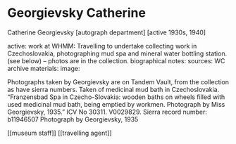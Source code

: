 



# Georgievsky Catherine


Catherine Georgievsky
[autograph department]  [active 1930s, 1940]

active:
work at WHMM:  Travelling to undertake collecting work in Czechoslovakia, photographing mud spa and mineral water bottling station. (see below) – photos are in the collection.
biographical notes:
sources:
WC archive materials:
image:

Photographs taken by Georgievsky are on Tandem Vault, from the collection as have sierra numbers. Taken of medicinal mud bath in Czechoslovakia.
“Franzensbad Spa in Czecho-Slovakia: wooden baths on wheels filled with used medicinal mud bath, being emptied by workmen. Photograph by Miss Georgievsky, 1935.”
ICV No 30311.  V0029829.
Sierra record number: b11946507  Photograph by Georgievsky, 1935

[[museum staff]] [[travelling agent]]